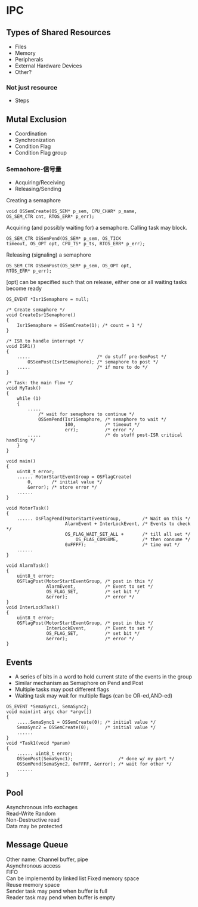 # IPC 

## Types of Shared Resources

- Files
- Memory
- Peripherals
- External Hardware Devices
- Other?

### Not just resource
- Steps
  


## Mutal Exclusion  
- Coordination  
- Synchronization  
- Condition Flag  
- Condition Flag group  

### Semaohore-信号量  
- Acquiring/Receiving
- Releasing/Sending

Creating a semaphore
```
void OSSemCreate(OS_SEM* p_sem, CPU_CHAR* p_name,
OS_SEM_CTR cnt, RTOS_ERR* p_err);
```
Acquiring (and possibly waiting for) a semaphore. Calling task
may block.
```
OS_SEM_CTR OSSemPend(OS_SEM* p_sem, OS_TICK
timeout, OS_OPT opt, CPU_TS* p_ts, RTOS_ERR* p_err);
```
Releasing (signaling) a semaphore
```
OS_SEM_CTR OSSemPost(OS_SEM* p_sem, OS_OPT opt,
RTOS_ERR* p_err);
```
[opt] can be specified such that on release, either one or all
waiting tasks become ready  

```
OS_EVENT *Isr1Semaphore = null;

/* Create semaphore */
void CreateIsr1Semaphore()
{
    Isr1Semaphore = OSSemCreate(1); /* count = 1 */
}

/* ISR to handle interrupt */
void ISR1()
{
    .....                         /* do stuff pre-SemPost */
        OSSemPost(Isr1Semaphore); /* semaphore to post */
    .....                         /* if more to do */
}

/* Task: the main flow */
void MyTask()
{
    while (1)
    {
        .....
            /* wait for semaphore to continue */
            OSSemPend(Isr1Semaphore, /* semaphore to wait */
                      100,           /* timeout */
                      err);          /* error */
        .....                        /* do stuff post-ISR critical handling */
    }
}

void main()
{
    uint8_t error;
    ...... MotorStartEventGroup = OSFlagCreate(
        0,       /* initial value */
        &error); /* store error */
    ......
}

void MotorTask()
{
    ...... OsFlagPend(MotorStartEventGroup,        /* Wait on this */
                      AlarmEvent + InterLockEvent, /* Events to check */
                      OS_FLAG_WAIT_SET_ALL +       /* till all set */
                          OS_FLAG_CONSUME,         /* then consume */
                      0xFFFF);                     /* time out */
    ......
}

void AlarmTask()
{
    uint8_t error;
    OSFlagPost(MotorStartEventGroup, /* post in this */
               AlarmEvent,           /* Event to set */
               OS_FLAG_SET,          /* set bit */
               &error);              /* error */
}
void InterLockTask()
{
    uint8_t error;
    OSFlagPost(MotorStartEventGroup, /* post in this */
               InterLockEvent,       /* Event to set */
               OS_FLAG_SET,          /* set bit */
               &error);              /* error */
}
```

## Events
- A series of bits in a word to hold current state of the events in the group
- Similar mechanism as Semaphore on Pend and Post
- Multiple tasks may post different flags
- Waiting task may wait for multiple flags (can be OR-ed,AND-ed)

```
OS_EVENT *SemaSync1, SemaSync2;
void main(int argc char *argv[])
{
    .....SemaSync1 = OSSemCreate(0); /* initial value */
    SemaSync2 = OSSemCreate(0);      /* initial value */
    ......
}
void *Task1(void *param)
{
    ...... uint8_t error;
    OSSemPost(SemaSync1);                 /* done w/ my part */
    OSSemPend(SemaSync2, 0xFFFF, &error); /* wait for other */
    ......
}
```

## Pool

Asynchronous info exchages  
Read-Write Random  
Non-Destructive read  
Data may be protected  

## Message Queue

Other name: Channel buffer, pipe  
Asynchronous access  
FIFO  
Can be implementd by linked list 
Fixed memory space  
Reuse memory space   
Sender task may pend when buffer is full  
Reader task may pend when buffer is empty  